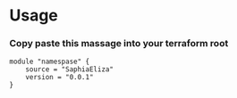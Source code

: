 # Usage 

### Copy paste this massage into your terraform root
```
module "namespase" {
    source = "SaphiaEliza"
    version = "0.0.1"
}
```